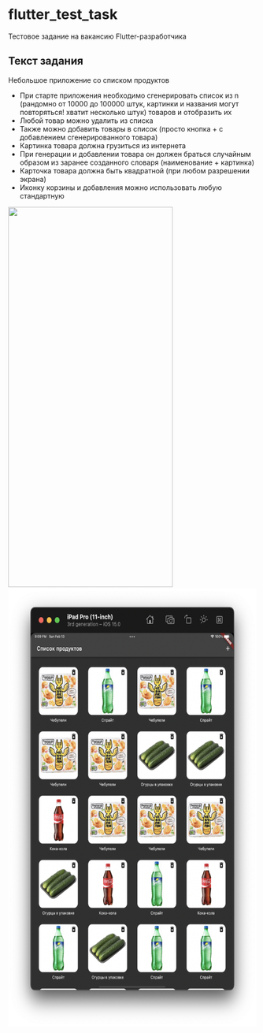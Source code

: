 # flutter_test_task

Тестовое задание на вакансию Flutter-разработчика


## Текст задания

Небольшое приложение со списком продуктов

- При старте приложения необходимо сгенерировать список из n (рандомно от 10000 до 100000 штук, картинки и названия могут повторяться! хватит несколько штук) товаров и отобразить их
- Любой товар можно удалить из списка
- Также можно добавить товары в список (просто кнопка + с добавлением сгенерированного товара)
- Картинка товара должна грузиться из интернета
- При генерации и добавлении товара он должен браться случайным образом из заранее созданного словаря (наименование + картинка)
- Карточка товара должна быть квадратной (при любом разрешении экрана)
- Иконку корзины и добавления можно использовать любую стандартную


 <img src="Запись%20экрана%202022-02-13%20в%2020.59.45.gif" width="334" height="772"> <img src="Снимок%20экрана%202022-02-13%20в%2021.09.23.png" width="619" height="889">
 





